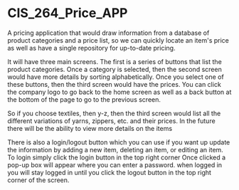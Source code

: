 # CIS_264_Price_APP

A pricing application that would draw information from a database of product categories and a price list, 
so we can quickly locate an item's price as well as have a single repository for up-to-date pricing. 

It will have three main screens. The first is a series of buttons that list the product categories. 
Once a category is selected, then the second screen would have more details by sorting alphabetically. 
Once you select one of these buttons, then the third screen would have the prices. You can click the 
company logo to go back to the home screen as well as a back button at the bottom of the page to go to 
the previous screen.

So if you choose textiles, then y-z, then the third screen would list all the different variations of 
yarns, zippers, etc. and their prices. In the future there will be the ability to view more details on the items
 
There is also a login/logout button which you can use if you want up update the information by 
adding a new item, deleting an item, or editing an item. To login simply click the login button
in the top right corner Once clicked a pop-up box will appear where you can enter a password. when logged in 
you will stay logged in until you click the logout button in the top right corner of the screen.
